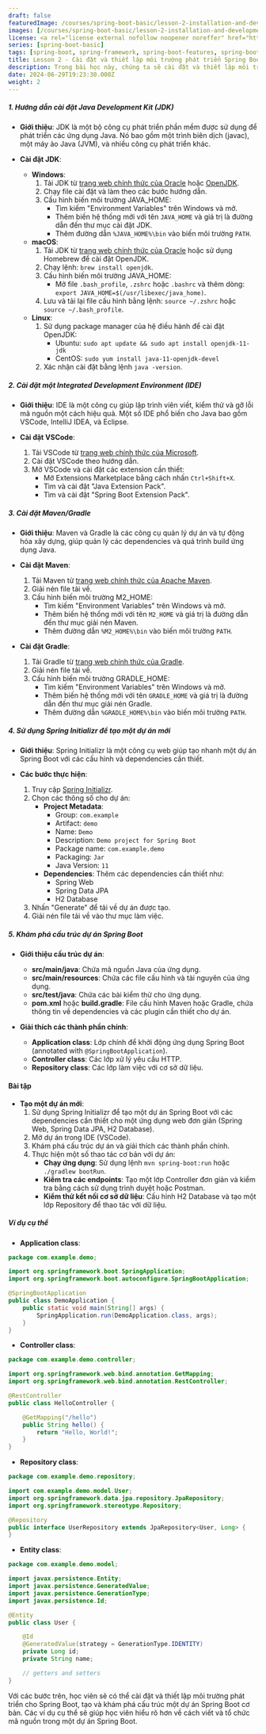 ```yaml
---
draft: false
featuredImage: /courses/spring-boot-basic/lesson-2-installation-and-development-environment-setup.webp
images: [/courses/spring-boot-basic/lesson-2-installation-and-development-environment-setup.webp]
license: <a rel="license external nofollow noopener noreffer" href="https://creativecommons.org/licenses/by-nc/4.0/" target="_blank">CC BY-NC 4.0</a>
series: [spring-boot-basic]
tags: [spring-boot, spring-framework, spring-boot-features, spring-boot-history]
title: Lesson 2 - Cài đặt và thiết lập môi trường phát triển Spring Boot
description: Trong bài học này, chúng ta sẽ cài đặt và thiết lập môi trường phát triển Spring Boot trên máy tính cá nhân của bạn, để bạn có thể bắt đầu phát triển ứng dụng Spring Boot, mà không cần phải cài đặt nhiều thứ.
date: 2024-06-29T19:23:30.000Z
weight: 2
---
```


##### 1. Hướng dẫn cài đặt Java Development Kit (JDK)

-   **Giới thiệu**: JDK là một bộ công cụ phát triển phần mềm được sử dụng để phát triển các ứng dụng Java. Nó bao gồm một trình biên dịch (javac), một máy ảo Java (JVM), và nhiều công cụ phát triển khác.

-   **Cài đặt JDK**:
    -   **Windows**:
        1.  Tải JDK từ [trang web chính thức của Oracle](https://www.oracle.com/java/technologies/javase-downloads.html) hoặc [OpenJDK](https://jdk.java.net/).
        2.  Chạy file cài đặt và làm theo các bước hướng dẫn.
        3.  Cấu hình biến môi trường JAVA_HOME:
            -   Tìm kiếm "Environment Variables" trên Windows và mở.
            -   Thêm biến hệ thống mới với tên `JAVA_HOME` và giá trị là đường dẫn đến thư mục cài đặt JDK.
            -   Thêm đường dẫn `%JAVA_HOME%\bin` vào biến môi trường `PATH`.
    -   **macOS**:
        1.  Tải JDK từ [trang web chính thức của Oracle](https://www.oracle.com/java/technologies/javase-downloads.html) hoặc sử dụng Homebrew để cài đặt OpenJDK.
        2.  Chạy lệnh: `brew install openjdk`.
        3.  Cấu hình biến môi trường JAVA_HOME:
            -   Mở file `.bash_profile`, `.zshrc` hoặc `.bashrc` và thêm dòng: `export JAVA_HOME=$(/usr/libexec/java_home)`.
        4.  Lưu và tải lại file cấu hình bằng lệnh: `source ~/.zshrc` hoặc `source ~/.bash_profile`.
    -   **Linux**:
        1.  Sử dụng package manager của hệ điều hành để cài đặt OpenJDK:
            -   Ubuntu: `sudo apt update && sudo apt install openjdk-11-jdk`
            -   CentOS: `sudo yum install java-11-openjdk-devel`
        2.  Xác nhận cài đặt bằng lệnh `java -version`.

##### 2. Cài đặt một Integrated Development Environment (IDE)

-   **Giới thiệu**: IDE là một công cụ giúp lập trình viên viết, kiểm thử và gỡ lỗi mã nguồn một cách hiệu quả. Một số IDE phổ biến cho Java bao gồm VSCode, IntelliJ IDEA, và Eclipse.

-   **Cài đặt VSCode**:
    1.  Tải VSCode từ [trang web chính thức của Microsoft](https://code.visualstudio.com/).
    2.  Cài đặt VSCode theo hướng dẫn.
    3.  Mở VSCode và cài đặt các extension cần thiết:
        -   Mở Extensions Marketplace bằng cách nhấn `Ctrl+Shift+X`.
        -   Tìm và cài đặt "Java Extension Pack".
        -   Tìm và cài đặt "Spring Boot Extension Pack".

##### 3. Cài đặt Maven/Gradle

-   **Giới thiệu**: Maven và Gradle là các công cụ quản lý dự án và tự động hóa xây dựng, giúp quản lý các dependencies và quá trình build ứng dụng Java.

-   **Cài đặt Maven**:
    1.  Tải Maven từ [trang web chính thức của Apache Maven](https://maven.apache.org/download.cgi).
    2.  Giải nén file tải về.
    3.  Cấu hình biến môi trường M2_HOME:
        -   Tìm kiếm "Environment Variables" trên Windows và mở.
        -   Thêm biến hệ thống mới với tên `M2_HOME` và giá trị là đường dẫn đến thư mục giải nén Maven.
        -   Thêm đường dẫn `%M2_HOME%\bin` vào biến môi trường `PATH`.

-   **Cài đặt Gradle**:
    1.  Tải Gradle từ [trang web chính thức của Gradle](https://gradle.org/install/).
    2.  Giải nén file tải về.
    3.  Cấu hình biến môi trường GRADLE_HOME:
        -   Tìm kiếm "Environment Variables" trên Windows và mở.
        -   Thêm biến hệ thống mới với tên `GRADLE_HOME` và giá trị là đường dẫn đến thư mục giải nén Gradle.
        -   Thêm đường dẫn `%GRADLE_HOME%\bin` vào biến môi trường `PATH`.

##### 4. Sử dụng Spring Initializr để tạo một dự án mới

-   **Giới thiệu**: Spring Initializr là một công cụ web giúp tạo nhanh một dự án Spring Boot với các cấu hình và dependencies cần thiết.

-   **Các bước thực hiện**:
    1.  Truy cập [Spring Initializr](https://start.spring.io/).
    2.  Chọn các thông số cho dự án:
        -   **Project Metadata**:
            -   Group: `com.example`
            -   Artifact: `demo`
            -   Name: `Demo`
            -   Description: `Demo project for Spring Boot`
            -   Package name: `com.example.demo`
            -   Packaging: `Jar`
            -   Java Version: `11`
        -   **Dependencies**: Thêm các dependencies cần thiết như:
            -   Spring Web
            -   Spring Data JPA
            -   H2 Database
    3.  Nhấn "Generate" để tải về dự án được tạo.
    4.  Giải nén file tải về vào thư mục làm việc.

##### 5. Khám phá cấu trúc dự án Spring Boot

-   **Giới thiệu cấu trúc dự án**:
    -   **src/main/java**: Chứa mã nguồn Java của ứng dụng.
    -   **src/main/resources**: Chứa các file cấu hình và tài nguyên của ứng dụng.
    -   **src/test/java**: Chứa các bài kiểm thử cho ứng dụng.
    -   **pom.xml** hoặc **build.gradle**: File cấu hình Maven hoặc Gradle, chứa thông tin về dependencies và các plugin cần thiết cho dự án.

-   **Giải thích các thành phần chính**:
    -   **Application class**: Lớp chính để khởi động ứng dụng Spring Boot (annotated with `@SpringBootApplication`).
    -   **Controller class**: Các lớp xử lý yêu cầu HTTP.
    -   **Repository class**: Các lớp làm việc với cơ sở dữ liệu.

#### Bài tập

-   **Tạo một dự án mới**:
    1.  Sử dụng Spring Initializr để tạo một dự án Spring Boot với các dependencies cần thiết cho một ứng dụng web đơn giản (Spring Web, Spring Data JPA, H2 Database).
    2.  Mở dự án trong IDE (VSCode).
    3.  Khám phá cấu trúc dự án và giải thích các thành phần chính.
    4.  Thực hiện một số thao tác cơ bản với dự án:
        -   **Chạy ứng dụng**: Sử dụng lệnh `mvn spring-boot:run` hoặc `./gradlew bootRun`.
        -   **Kiểm tra các endpoints**: Tạo một lớp Controller đơn giản và kiểm tra bằng cách sử dụng trình duyệt hoặc Postman.
        -   **Kiểm thử kết nối cơ sở dữ liệu**: Cấu hình H2 Database và tạo một lớp Repository để thao tác với dữ liệu.

##### Ví dụ cụ thể

-   **Application class**:

```java
package com.example.demo;

import org.springframework.boot.SpringApplication;
import org.springframework.boot.autoconfigure.SpringBootApplication;

@SpringBootApplication
public class DemoApplication {
    public static void main(String[] args) {
        SpringApplication.run(DemoApplication.class, args);
    }
}
```

-   **Controller class**:

```java
package com.example.demo.controller;

import org.springframework.web.bind.annotation.GetMapping;
import org.springframework.web.bind.annotation.RestController;

@RestController
public class HelloController {

    @GetMapping("/hello")
    public String hello() {
        return "Hello, World!";
    }
}
```

-   **Repository class**:

```java
package com.example.demo.repository;

import com.example.demo.model.User;
import org.springframework.data.jpa.repository.JpaRepository;
import org.springframework.stereotype.Repository;

@Repository
public interface UserRepository extends JpaRepository<User, Long> {
}
```

-   **Entity class**:

```java
package com.example.demo.model;

import javax.persistence.Entity;
import javax.persistence.GeneratedValue;
import javax.persistence.GenerationType;
import javax.persistence.Id;

@Entity
public class User {

    @Id
    @GeneratedValue(strategy = GenerationType.IDENTITY)
    private Long id;
    private String name;

    // getters and setters
}
```

Với các bước trên, học viên sẽ có thể cài đặt và thiết lập môi trường phát triển cho Spring Boot, tạo và khám phá cấu trúc một dự án Spring Boot cơ bản. Các ví dụ cụ thể sẽ giúp học viên hiểu rõ hơn về cách viết và tổ chức mã nguồn trong một dự án Spring Boot.
